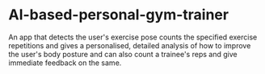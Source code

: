 # AI-based-personal-gym-trainer
An app that detects the user's exercise pose counts the specified exercise repetitions and gives a personalised, detailed analysis of how to improve the user's body posture and can also count a trainee's reps and give immediate feedback on the same.

